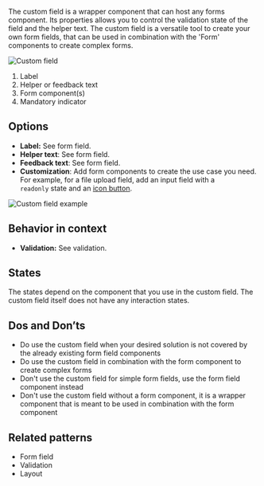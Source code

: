 The custom field is a wrapper component that can host any forms component. Its properties allows you to control the validation state of the field and the helper text. The custom field is a versatile tool to create your own form fields, that can be used in combination with the 'Form' components to create complex forms.

![Custom field](https://www.figma.com/design/wEptRgAezDU1z80Cn3eZ0o/iX-Pattern-Illustrations?node-id=3303-3291&t=DlxXBQ9vTnyDcIUI-4 )

1. Label
2. Helper or feedback text
3. Form component(s)
4. Mandatory indicator
## Options

- **Label:** See form field.
- **Helper text**: See form field.
- **Feedback text**: See form field.
- **Customization**: Add form components to create the use case you need. For example, for a file upload field, add an input field with a `readonly` state and an [icon button](buttons/icon-button.md).

![Custom field example](https://www.figma.com/design/wEptRgAezDU1z80Cn3eZ0o/iX-Pattern-Illustrations?node-id=3483-7223&t=DlxXBQ9vTnyDcIUI-4)

## Behavior in context

- **Validation:** See validation.
## States

The states depend on the component that you use in the custom field. The custom field itself does not have any interaction states.
## Dos and Don’ts

- Do use the custom field when your desired solution is not covered by the already existing form field components
- Do use the custom field in combination with the form component to create complex forms
- Don't use the custom field for simple form fields, use the form field component instead
- Don't use the custom field without a form component, it is a wrapper component that is meant to be used in combination with the form component
## Related patterns
- Form field
- Validation
- Layout

